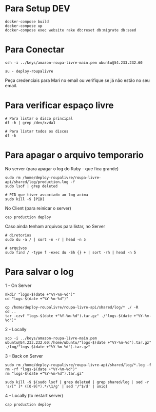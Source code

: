# Para Setup DEV #

```
docker-compose build
docker-compose up
docker-compose exec website rake db:reset db:migrate db:seed
```

# Para Conectar #

```
ssh -i ../keys/amazon-roupa-livre-main.pem ubuntu@54.233.232.60
```


```
su - deploy-roupalivre
```

Peça credenciais para Mari no email ou verifique se já não estão no seu email.

# Para verificar espaço livre #

```
# Para listar o disco principal
df -h | grep /dev/xvda1

# Para listar todos os discos
df -h
```

# Para apagar o arquivo temporario #

No server (para apagar o log do Ruby - que fica grande)
```
sudo rm /home/deploy-roupalivre/roupa-livre-api/shared/log/production.log -f
sudo lsof | grep deleted

# PID que tiver associado ao log acima
sudo kill -9 [PID]
```

No Client (para reinicar o server)
```
cap production deploy
```

Caso ainda tenham arquivos para listar, no Server
```
# diretorios
sudo du -a / | sort -n -r | head -n 5

# arquivos
sudo find / -type f -exec du -Sh {} + | sort -rh | head -n 5

```

# Para salvar o log #

1 - On Server
```
mkdir "logs-$(date +"%Y-%m-%d")"
cd "logs-$(date +"%Y-%m-%d")"

cp /home/deploy-roupalivre/roupa-livre-api/shared/log/* ./ -R
cd ..
tar -czvf "logs-$(date +"%Y-%m-%d").tar.gz" ./"logs-$(date +"%Y-%m-%d")"
```

2 - Locally
```
scp -i ../keys/amazon-roupa-livre-main.pem ubuntu@54.233.232.60:/home/ubuntu/"logs-$(date +"%Y-%m-%d").tar.gz" ./log/"logs-$(date +"%Y-%m-%d").tar.gz"
```

3 - Back on Server
```
sudo rm /home/deploy-roupalivre/roupa-livre-api/shared/log/*.log -f
rm -rf "logs-$(date +"%Y-%m-%d")"
rm "logs-$(date +"%Y-%m-%d").tar.gz"

sudo kill -9 $(sudo lsof | grep deleted | grep shared/log | sed -r 's/[^ ]* ([0-9]*).*/\1/g' | sed '/^$/d' | uniq)
```

4 - Locally (to restart server)
```
cap production deploy
```